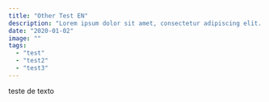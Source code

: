 ```yaml
---
title: "Other Test EN"
description: "Lorem ipsum dolor sit amet, consectetur adipiscing elit. In facilisis, neque in fermentum tempor, orci velit maximus nisl."
date: "2020-01-02"
image: ""
tags:
  - "test"
  - "test2"
  - "test3"
---
```


teste de texto
